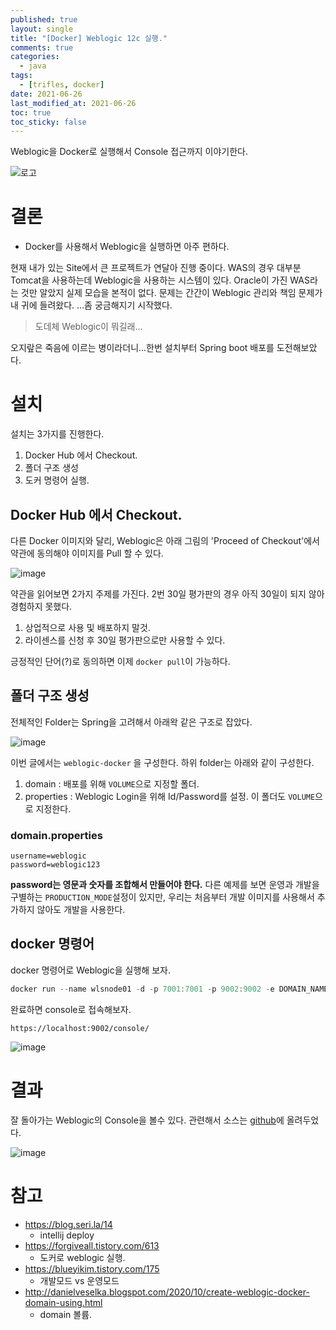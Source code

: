 ```yaml
---
published: true
layout: single
title: "[Docker] Weblogic 12c 실행."
comments: true
categories:
  - java
tags:
  - [trifles, docker]
date: 2021-06-26
last_modified_at: 2021-06-26
toc: true
toc_sticky: false
---
```


 Weblogic을 Docker로 실행해서 Console 접근까지 이야기한다.

![로고](https://user-images.githubusercontent.com/22446581/123495508-f4f68a80-d65e-11eb-9d3b-2f2e6714abb2.jpg)

# 결론

* Docker를 사용해서 Weblogic을 실행하면 아주 편하다.

 현재 내가 있는 Site에서 큰 프로젝트가 연달아 진행 중이다. WAS의 경우 대부분 Tomcat을 사용하는데 Weblogic을 사용하는 시스템이 있다. Oracle이 가진 WAS라는 것만 알았지 실제 모습을 본적이 없다. 문제는 간간이 Weblogic 관리와 책임 문제가 내 귀에 들려왔다. ...좀 궁금해지기 시작했다.

> 도데체 Weblogic이 뭐길래...

오지랖은 죽음에 이르는 병이라더니...한번 설치부터 Spring boot 배포를 도전해보았다.

# 설치

설치는 3가지를 진행한다.

1. Docker Hub 에서 Checkout.
2. 폴더 구조 생성
3. 도커 명령어 실행.

## Docker Hub 에서 Checkout.

 다른 Docker 이미지와 달리, Weblogic은 아래 그림의 'Proceed of Checkout'에서 약관에 동의해야 이미지를 Pull 할 수 있다. 

![image](https://user-images.githubusercontent.com/22446581/123493746-5a934880-d658-11eb-9495-de28db0797b5.png)

약관을 읽어보면 2가지 주제를 가진다. 2번 30일 평가판의 경우 아직 30일이 되지 않아 경험하지 못했다.

1. 상업적으로 사용 및 배포하지 말것.
2. 라이센스를 신청 후 30일 평가판으로만 사용할 수 있다. 

긍정적인 단어(?)로 동의하면 이제 `docker pull`이 가능하다. 

## 폴더 구조 생성

 전체적인 Folder는 Spring을 고려해서 아래왁 같은 구조로 잡았다.

![image](https://user-images.githubusercontent.com/22446581/123494370-8e6f6d80-d65a-11eb-8f34-699f579c5c41.png)

 이번 글에서는 `weblogic-docker` 을 구성한다. 하위 folder는 아래와 같이 구성한다.

1. domain : 배포를 위해 `VOLUME`으로 지정할 폴더.
2. properties : Weblogic Login을 위해 Id/Password를 설정. 이 폴더도 `VOLUME`으로 지정한다.

### domain.properties

```
username=weblogic
password=weblogic123
```

 **password는 영문과 숫자를 조합해서 만들어야 한다.** 다른 예제를 보면 운영과 개발을 구별하는 `PRODUCTION_MODE`설정이 있지만, 우리는 처음부터 개발 이미지를 사용해서 추가하지 않아도 개발을 사용한다. 

## docker 명령어

docker 명령어로 Weblogic을 실행해 보자.

```powershell
docker run --name wlsnode01 -d -p 7001:7001 -p 9002:9002 -e DOMAIN_NAME=base_domain -v %cd%/domain:/u01/oracle/user_projects/domains/:z  -v %cd%/properties:/u01/oracle/properties:z  store/oracle/weblogic:12.2.1.3-dev-190111
```

완료하면 console로 접속해보자.

```
https://localhost:9002/console/
```

![image](https://user-images.githubusercontent.com/22446581/123494913-7f89ba80-d65c-11eb-94fd-2217dcd288db.png)

# 결과

 잘 돌아가는 Weblogic의 Console을 볼수 있다. 관련해서 소스는 [github](https://github.com/chulgs15/sinabro/tree/master/spring-weblogic/weblogic-docker)에 올려두었다.

![image](https://user-images.githubusercontent.com/22446581/123495024-e5764200-d65c-11eb-94d4-274a5b436869.png)

# 참고

* https://blog.seri.la/14
  * intellij deploy
* https://forgiveall.tistory.com/613
  * 도커로 weblogic 실행.
* https://blueyikim.tistory.com/175
  * 개발모드 vs 운영모드
* http://danielveselka.blogspot.com/2020/10/create-weblogic-docker-domain-using.html
  * domain 볼륨.

